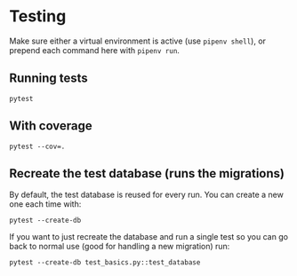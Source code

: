 # Testing
Make sure either a virtual environment is active (use `pipenv shell`), or prepend each command here with `pipenv run`.

## Running tests

    pytest
    
## With coverage

    pytest --cov=.
    
## Recreate the test database (runs the migrations)
By default, the test database is reused for every run. You can create a new one each time with:

    pytest --create-db
    
If you want to just recreate the database and run a single test so you can go back to normal use (good for handling a new migration) run:

    pytest --create-db test_basics.py::test_database
    
